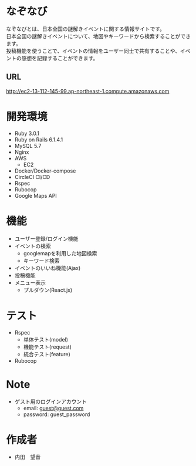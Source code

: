 # なぞなび
なぞなびとは、日本全国の謎解きイベントに関する情報サイトです。  
日本全国の謎解きイベントについて、地図やキーワードから検索することができます。  
投稿機能を使うことで、イベントの情報をユーザー同士で共有することや、イベントの感想を記録することができます。

## URL
http://ec2-13-112-145-99.ap-northeast-1.compute.amazonaws.com

# 開発環境
* Ruby 3.0.1
* Ruby on Rails 6.1.4.1
* MySQL 5.7
* Nginx
* AWS
  * EC2
* Docker/Docker-compose
* CircleCI CI/CD
* Rspec
* Rubocop
* Google Maps API

# 機能
* ユーザー登録/ログイン機能
* イベントの検索
  * googlemapを利用した地図検索
  * キーワード検索
* イベントのいいね機能(Ajax)
* 投稿機能
* メニュー表示 
  * プルダウン(React.js)

# テスト
* Rspec
  * 単体テスト(model)
  * 機能テスト(request) 
  * 統合テスト(feature)
* Rubocop

# Note
* ゲスト用のログインアカウント
  *  email: guest@guest.com
  *  password: guest_password

# 作成者
* 内田　望音
